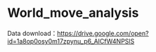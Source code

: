 # World_move_analysis

Data download：https://drive.google.com/open?id=1a8op0osy0m17zpynu_p6_AICfW4NPSlS
